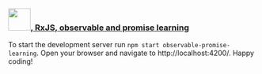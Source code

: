 
### <a alt="Nx logo" href="https://nx.dev" target="_blank" rel="noreferrer"><img src="https://raw.githubusercontent.com/nrwl/nx/master/images/nx-logo.png" width="45"></a>[, RxJS, observable and promise learning](https://github.com/sajedshaikh2016/observable-promise-learning)

To start the development server run `npm start observable-promise-learning`. Open your browser and navigate to http://localhost:4200/. Happy coding!

